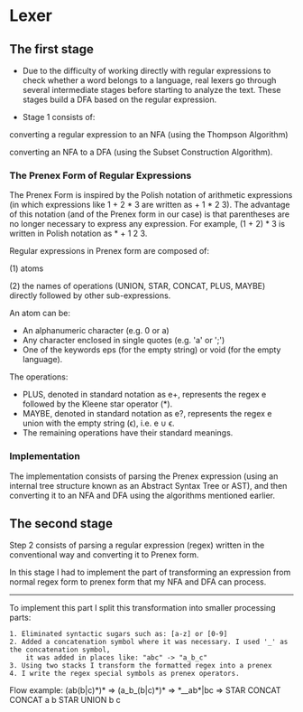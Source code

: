 # Lexer

## The first stage
- Due to the difficulty of working directly with regular expressions to check whether a
word belongs to a language, real lexers go through several intermediate stages before
starting to analyze the text. These stages build a DFA based on the regular expression.


- Stage 1 consists of:

converting a regular expression to an NFA (using the Thompson Algorithm)

converting an NFA to a DFA (using the Subset Construction Algorithm).

### The Prenex Form of Regular Expressions

The Prenex Form is inspired by the Polish notation of arithmetic expressions 
(in which expressions like 1 + 2 * 3 are written as + 1 * 2 3). The advantage of this
notation (and of the Prenex form in our case) is that parentheses are no longer 
necessary to express any expression. For example, (1 + 2) * 3 is written in Polish 
notation as * + 1 2 3.

Regular expressions in Prenex form are composed of:

(1) atoms

(2) the names of operations (UNION, STAR, CONCAT, PLUS, MAYBE) directly followed 
by other sub-expressions.

An atom can be:

- An alphanumeric character (e.g. 0 or a)
- Any character enclosed in single quotes (e.g. 'a' or ';')
- One of the keywords eps (for the empty string) or void (for the empty language).


The operations:

- PLUS, denoted in standard notation as e+, represents the regex e followed by 
the Kleene star operator (*).
- MAYBE, denoted in standard notation as e?, represents the regex e union with the
empty string (ϵ), i.e. e ∪ ϵ.
- The remaining operations have their standard meanings.

### Implementation
The implementation consists of parsing the Prenex expression (using an internal 
tree structure known as an Abstract Syntax Tree or AST), and then converting it to an
NFA and DFA using the algorithms mentioned earlier.


## The second stage

Step 2 consists of parsing a regular expression (regex) written in the conventional
way and converting it to Prenex form.

<p>
    In this stage I had to implement the part of transforming an expression from normal regex form to prenex form that my NFA and DFA can process.
</p>

---

<p>
    To implement this part I split this transformation into smaller processing parts:
</p>

    1. Eliminated syntactic sugars such as: [a-z] or [0-9]
    2. Added a concatenation symbol where it was necessary. I used '_' as the concatenation symbol, 
        it was added in places like: "abc" -> "a_b_c"
    3. Using two stacks I transform the formatted regex into a prenex
    4. I write the regex special symbols as prenex operators.

<p>
    Flow example: 
    (ab(b|c)*)* => (a_b_(b|c)*)* => *__ab*|bc => STAR CONCAT CONCAT a b STAR UNION b c
</p>

